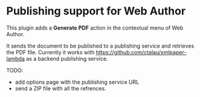 Publishing support for Web Author
=================================

This plugin adds a **Generate PDF** action in the contextual menu of Web Author. 

It sends the document to be published to a publishing service and retrieves the PDF file. Currently it works with https://github.com/ctalau/xmlpaper-lambda as a backend publishing service.


TODO: 
- add options page with the publishing service URL
- send a ZIP file with all the refrences.
